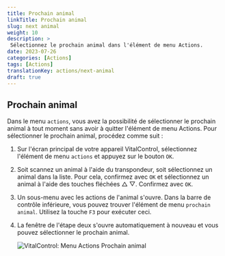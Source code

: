 ```yaml
---
title: Prochain animal
linkTitle: Prochain animal
slug: next animal
weight: 10
description: >
 Sélectionnez le prochain animal dans l'élément de menu Actions.
date: 2023-07-26
categories: [Actions]
tags: [Actions]
translationKey: actions/next-animal
draft: true
---
```

## Prochain animal

Dans le menu `actions`, vous avez la possibilité de sélectionner le prochain animal à tout moment sans avoir à quitter l'élément de menu Actions. Pour sélectionner le prochain animal, procédez comme suit :

1. Sur l'écran principal de votre appareil VitalControl, sélectionnez l'élément de menu `actions` et appuyez sur le bouton `OK`.

2. Soit scannez un animal à l'aide du transpondeur, soit sélectionnez un animal dans la liste. Pour cela, confirmez avec `OK` et sélectionnez un animal à l'aide des touches fléchées △ ▽. Confirmez avec `OK`.

3. Un sous-menu avec les actions de l'animal s'ouvre. Dans la barre de contrôle inférieure, vous pouvez trouver l'élément de menu `prochain animal`. Utilisez la touche `F3` pour exécuter ceci.

4. La fenêtre de l'étape deux s'ouvre automatiquement à nouveau et vous pouvez sélectionner le prochain animal.

    ![VitalControl: Menu Actions Prochain animal](../images/nextanimal.png "Choisir le prochain animal")
    
